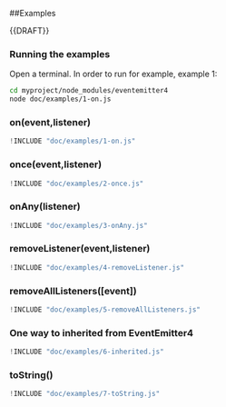 ##Examples

{{DRAFT}}

### Running the examples

Open a terminal. In order to run for example, example 1:

```bash
cd myproject/node_modules/eventemitter4
node doc/examples/1-on.js
```

### on(event,listener)

```javascript
!INCLUDE "doc/examples/1-on.js"
```

### once(event,listener)

```javascript
!INCLUDE "doc/examples/2-once.js"
```

### onAny(listener)

```javascript
!INCLUDE "doc/examples/3-onAny.js"
```

### removeListener(event,listener)

```javascript
!INCLUDE "doc/examples/4-removeListener.js"
```

### removeAllListeners([event])

```javascript
!INCLUDE "doc/examples/5-removeAllListeners.js"
```

### One way to inherited from EventEmitter4

```javascript
!INCLUDE "doc/examples/6-inherited.js"
```

### toString()

```javascript
!INCLUDE "doc/examples/7-toString.js"
```

